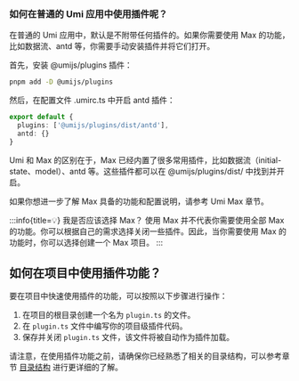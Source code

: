 ### 如何在普通的 Umi 应用中使用插件呢？

在普通的 Umi 应用中，默认是不附带任何插件的。如果你需要使用 Max 的功能，比如数据流、antd 等，你需要手动安装插件并将它们打开。

首先，安装 @umijs/plugins 插件：

```bash
pnpm add -D @umijs/plugins
```

然后，在配置文件 .umirc.ts 中开启 antd 插件：

```ts
export default {
  plugins: ['@umijs/plugins/dist/antd'],
  antd: {}
}
```

Umi 和 Max 的区别在于，Max 已经内置了很多常用插件，比如数据流（initial-state、model）、antd 等。这些插件都可以在 @umijs/plugins/dist/ 中找到并开启。

如果你想进一步了解 Max 具备的功能和配置说明，请参考 Umi Max 章节。

:::info{title=💡}
我是否应该选择 Max？
使用 Max 并不代表你需要使用全部 Max 的功能。你可以根据自己的需求选择关闭一些插件。因此，当你需要使用 Max 的功能时，你可以选择创建一个 Max 项目。
:::

## 如何在项目中使用插件功能？

要在项目中快速使用插件的功能，可以按照以下步骤进行操作：

1. 在项目的根目录创建一个名为 `plugin.ts` 的文件。
2. 在 `plugin.ts` 文件中编写你的项目级插件代码。
3. 保存并关闭 `plugin.ts` 文件，该文件将被自动作为插件加载。

请注意，在使用插件功能之前，请确保你已经熟悉了相关的目录结构，可以参考章节 [目录结构](./directory-structure) 进行更详细的了解。